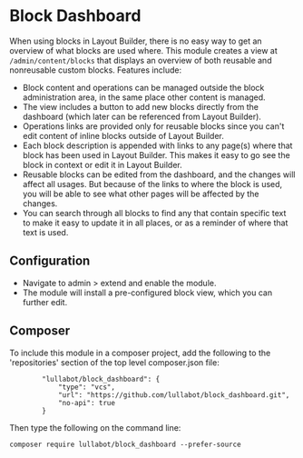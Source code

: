 # Block Dashboard

When using blocks in Layout Builder, there is no easy way to get an overview of what blocks are used where. This module creates a view at `/admin/content/blocks` that displays an overview of both reusable and nonreusable custom blocks. Features include:

- Block content and operations can be managed outside the block administration area, in the same place other content is managed.
- The view includes a button to add new blocks directly from the dashboard (which later can be referenced from Layout Builder).
- Operations links are provided only for reusable blocks since you can't edit content of inline blocks outside of Layout Builder.
- Each block description is appended with links to any page(s) where that block has been used in Layout Builder. This makes it easy to go see the block in context or edit it in Layout Builder.
- Reusable blocks can be edited from the dashboard, and the changes will affect all usages. But because of the links to where the block is used, you will be able to see what other pages will be affected by the changes.
- You can search through all blocks to find any that contain specific text to make it easy to update it in all places, or as a reminder of where that text is used.


## Configuration

- Navigate to admin > extend and enable the module.
- The module will install a pre-configured block view, which you can further edit.


## Composer 

To include this module in a composer project, add the following to the 'repositories' section of the top level composer.json file:

```
        "lullabot/block_dashboard": {
            "type": "vcs",
            "url": "https://github.com/lullabot/block_dashboard.git",
            "no-api": true
        }
```

Then type the following on the command line:

```
composer require lullabot/block_dashboard --prefer-source
```
